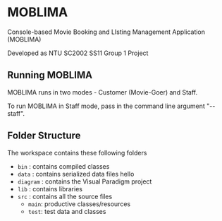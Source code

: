 # MOBLIMA
Console-based Movie Booking and LIsting Management Application (MOBLIMA)

Developed as NTU SC2002 SS11 Group 1 Project

## Running MOBLIMA

MOBLIMA runs in two modes - Customer (Movie-Goer) and Staff.

To run MOBLIMA in Staff mode, pass in the command line argument "--staff".

## Folder Structure
 
The workspace contains these following folders
- `bin` : contains compiled classes
- `data` : contains serialized data files hello
- `diagram` : contains the Visual Paradigm project
- `lib` : contains libraries
- `src` : contains all the source files
  - `main`: productive classes/resources
  - `test`: test data and classes
